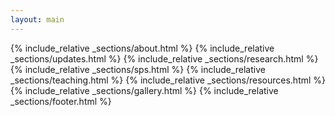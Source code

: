 ```yaml
---
layout: main
---
```


{% include_relative _sections/about.html %}
{% include_relative _sections/updates.html %}
{% include_relative _sections/research.html %}
{% include_relative _sections/sps.html %}
{% include_relative _sections/teaching.html %}
{% include_relative _sections/resources.html %}
{% include_relative _sections/gallery.html %}
{% include_relative _sections/footer.html %}
